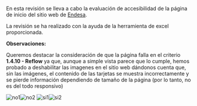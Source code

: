 
En esta revisión se lleva a cabo la evaluación de accesibilidad de la página de inicio del sitio web de [Endesa](https://www.endesa.com/es).

La revisión se ha realizado con la ayuda de la herramienta de excel proporcionada.

**Observaciones:**

Queremos destacar la consideración de que la página falla en el criterio **1.4.10 - Reflow** ya que, aunque a simple vista parece que lo cumple, hemos probado a deshabilitar las imagenes en el sitio web dándonos cuenta que, sin las imágenes, el contenido de las tarjetas se muestra incorrectamente y se pierde información dependiendo de tamaño de la página (por lo tanto, no es del todo responsivo)

<img src="src/no1.PNG" alt="no1" heigth="200"/><img src="src/no2.PNG" alt="no2" heigth="200"/>
<img src="src/si1.PNG" alt="si1" heigth="200"/><img src="src/si2.PNG" alt="si2" heigth="200"/>
